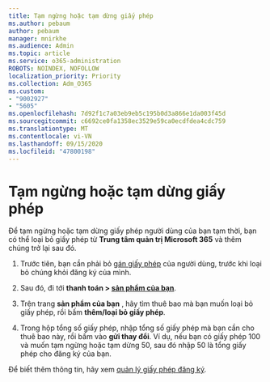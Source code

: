 ```yaml
---
title: Tạm ngừng hoặc tạm dừng giấy phép
ms.author: pebaum
author: pebaum
manager: mnirkhe
ms.audience: Admin
ms.topic: article
ms.service: o365-administration
ROBOTS: NOINDEX, NOFOLLOW
localization_priority: Priority
ms.collection: Adm_O365
ms.custom:
- "9002927"
- "5605"
ms.openlocfilehash: 7d92f1c7a03eb9eb5c195b0d3a866e1da003f45d
ms.sourcegitcommit: c6692ce0fa1358ec3529e59ca0ecdfdea4cdc759
ms.translationtype: MT
ms.contentlocale: vi-VN
ms.lasthandoff: 09/15/2020
ms.locfileid: "47800198"
---
```

# <a name="suspend-or-pause-licenses"></a>Tạm ngừng hoặc tạm dừng giấy phép

Để tạm ngừng hoặc tạm dừng giấy phép người dùng của bạn tạm thời, bạn có thể loại bỏ giấy phép từ **Trung tâm quản trị Microsoft 365** và thêm chúng trở lại sau đó.

1. Trước tiên, bạn cần phải bỏ [gán giấy phép](https://docs.microsoft.com/microsoft-365/admin/manage/remove-licenses-from-users?view=o365-worldwide) của người dùng, trước khi loại bỏ chúng khỏi đăng ký của mình.

2. Sau đó, đi tới **thanh toán > [sản phẩm của bạn](https://go.microsoft.com/fwlink/p/?linkid=842054)**.

3. Trên trang **sản phẩm của bạn** , hãy tìm thuê bao mà bạn muốn loại bỏ giấy phép, rồi bấm **thêm/loại bỏ giấy phép**.

4. Trong hộp tổng số giấy phép, nhập tổng số giấy phép mà bạn cần cho thuê bao này, rồi bấm vào **gửi thay đổi**. Ví dụ, nếu bạn có giấy phép 100 và muốn tạm ngừng hoặc tạm dừng 50, sau đó nhập 50 là tổng giấy phép cho đăng ký của bạn.

Để biết thêm thông tin, hãy xem [quản lý giấy phép đăng ký](https://docs.microsoft.com/microsoft-365/commerce/licenses/buy-licenses?view=o365-worldwide).
